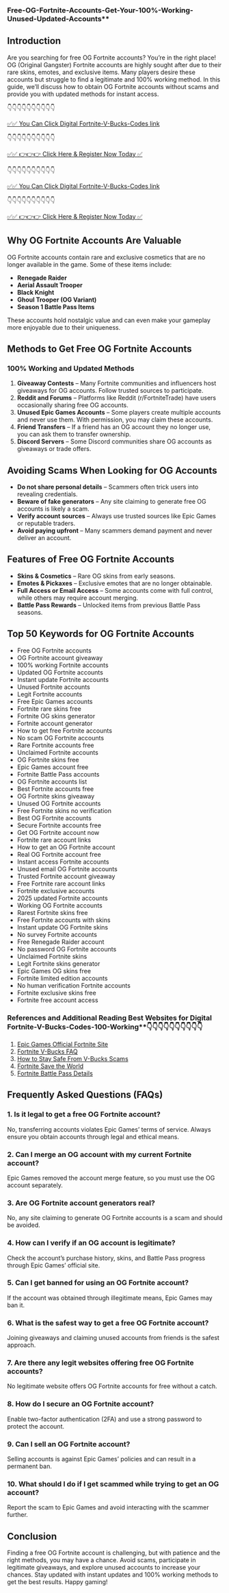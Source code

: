 ### Free-OG-Fortnite-Accounts-Get-Your-100%-Working-Unused-Updated-Accounts**

## Introduction

Are you searching for free OG Fortnite accounts? You’re in the right place! OG (Original Gangster) Fortnite accounts are highly sought after due to their rare skins, emotes, and exclusive items. Many players desire these accounts but struggle to find a legitimate and 100% working method. In this guide, we’ll discuss how to obtain OG Fortnite accounts without scams and provide you with updated methods for instant access.

👇👇👇👇👇👇👇👇👇👇

[✅✅ You Can Click Digital Fortnite-V-Bucks-Codes link](https://dmfarid.com/fortnite/)

 👇👇👇👇👇👇👇👇👇👇

 [✅✅ 👉👉👉 Click Here & Register Now Today ✅](https://dmfarid.com/fortnite/)
 
 
 👇👇👇👇👇👇👇👇👇👇

[✅✅ You Can Click Digital Fortnite-V-Bucks-Codes link](https://dmfarid.com/fortnite/)

 👇👇👇👇👇👇👇👇👇👇

 [✅✅ 👉👉👉 Click Here & Register Now Today ✅](https://dmfarid.com/fortnite/)
 

## Why OG Fortnite Accounts Are Valuable
OG Fortnite accounts contain rare and exclusive cosmetics that are no longer available in the game. Some of these items include:
- **Renegade Raider**
- **Aerial Assault Trooper**
- **Black Knight**
- **Ghoul Trooper (OG Variant)**
- **Season 1 Battle Pass Items**

These accounts hold nostalgic value and can even make your gameplay more enjoyable due to their uniqueness.

## Methods to Get Free OG Fortnite Accounts
### 100% Working and Updated Methods
1. **Giveaway Contests** – Many Fortnite communities and influencers host giveaways for OG accounts. Follow trusted sources to participate.
2. **Reddit and Forums** – Platforms like Reddit (r/FortniteTrade) have users occasionally sharing free OG accounts.
3. **Unused Epic Games Accounts** – Some players create multiple accounts and never use them. With permission, you may claim these accounts.
4. **Friend Transfers** – If a friend has an OG account they no longer use, you can ask them to transfer ownership.
5. **Discord Servers** – Some Discord communities share OG accounts as giveaways or trade offers.

## Avoiding Scams When Looking for OG Accounts
- **Do not share personal details** – Scammers often trick users into revealing credentials.
- **Beware of fake generators** – Any site claiming to generate free OG accounts is likely a scam.
- **Verify account sources** – Always use trusted sources like Epic Games or reputable traders.
- **Avoid paying upfront** – Many scammers demand payment and never deliver an account.

## Features of Free OG Fortnite Accounts
- **Skins & Cosmetics** – Rare OG skins from early seasons.
- **Emotes & Pickaxes** – Exclusive emotes that are no longer obtainable.
- **Full Access or Email Access** – Some accounts come with full control, while others may require account merging.
- **Battle Pass Rewards** – Unlocked items from previous Battle Pass seasons.

## Top 50 Keywords for OG Fortnite Accounts
- Free OG Fortnite accounts
- OG Fortnite account giveaway
- 100% working Fortnite accounts
- Updated OG Fortnite accounts
- Instant update Fortnite accounts
- Unused Fortnite accounts
- Legit Fortnite accounts
- Free Epic Games accounts
- Fortnite rare skins free
- Fortnite OG skins generator
- Fortnite account generator
- How to get free Fortnite accounts
- No scam OG Fortnite accounts
- Rare Fortnite accounts free
- Unclaimed Fortnite accounts
- OG Fortnite skins free
- Epic Games account free
- Fortnite Battle Pass accounts
- OG Fortnite accounts list
- Best Fortnite accounts free
- OG Fortnite skins giveaway
- Unused OG Fortnite accounts
- Free Fortnite skins no verification
- Best OG Fortnite accounts
- Secure Fortnite accounts free
- Get OG Fortnite account now
- Fortnite rare account links
- How to get an OG Fortnite account
- Real OG Fortnite account free
- Instant access Fortnite accounts
- Unused email OG Fortnite accounts
- Trusted Fortnite account giveaway
- Free Fortnite rare account links
- Fortnite exclusive accounts
- 2025 updated Fortnite accounts
- Working OG Fortnite accounts
- Rarest Fortnite skins free
- Free Fortnite accounts with skins
- Instant update OG Fortnite skins
- No survey Fortnite accounts
- Free Renegade Raider account
- No password OG Fortnite accounts
- Unclaimed Fortnite skins
- Legit Fortnite skins generator
- Epic Games OG skins free
- Fortnite limited edition accounts
- No human verification Fortnite accounts
- Fortnite exclusive skins free
- Fortnite free account access

 ### References and Additional Reading Best Websites for Digital  Fortnite-V-Bucks-Codes-100-Working**👇👇👇👇👇👇👇👇👇👇

1. [Epic Games Official Fortnite Site](https://sthcodes.com/fortnite/)
2. [Fortnite V-Bucks FAQ](https://dmfarid.com/fortnite/)
3. [How to Stay Safe From V-Bucks Scams](https://dmfarid.com/fortnite/)
4. [Fortnite Save the World](https://dmfarid.com/fortnite//)
5. [Fortnite Battle Pass Details](https://dmfarid.com/fortnite/)

## Frequently Asked Questions (FAQs)
### 1. Is it legal to get a free OG Fortnite account?
No, transferring accounts violates Epic Games’ terms of service. Always ensure you obtain accounts through legal and ethical means.

### 2. Can I merge an OG account with my current Fortnite account?
Epic Games removed the account merge feature, so you must use the OG account separately.

### 3. Are OG Fortnite account generators real?
No, any site claiming to generate OG Fortnite accounts is a scam and should be avoided.

### 4. How can I verify if an OG account is legitimate?
Check the account’s purchase history, skins, and Battle Pass progress through Epic Games’ official site.

### 5. Can I get banned for using an OG Fortnite account?
If the account was obtained through illegitimate means, Epic Games may ban it.

### 6. What is the safest way to get a free OG Fortnite account?
Joining giveaways and claiming unused accounts from friends is the safest approach.

### 7. Are there any legit websites offering free OG Fortnite accounts?
No legitimate website offers OG Fortnite accounts for free without a catch.

### 8. How do I secure an OG Fortnite account?
Enable two-factor authentication (2FA) and use a strong password to protect the account.

### 9. Can I sell an OG Fortnite account?
Selling accounts is against Epic Games’ policies and can result in a permanent ban.

### 10. What should I do if I get scammed while trying to get an OG account?
Report the scam to Epic Games and avoid interacting with the scammer further.

## Conclusion
Finding a free OG Fortnite account is challenging, but with patience and the right methods, you may have a chance. Avoid scams, participate in legitimate giveaways, and explore unused accounts to increase your chances. Stay updated with instant updates and 100% working methods to get the best results. Happy gaming!


